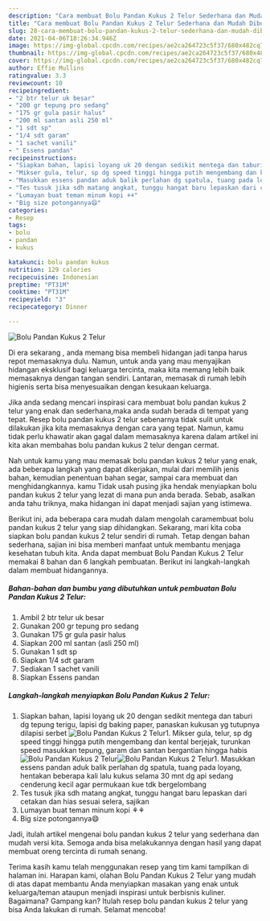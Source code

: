 ```yaml
---
description: "Cara membuat Bolu Pandan Kukus 2 Telur Sederhana dan Mudah Dibuat"
title: "Cara membuat Bolu Pandan Kukus 2 Telur Sederhana dan Mudah Dibuat"
slug: 28-cara-membuat-bolu-pandan-kukus-2-telur-sederhana-dan-mudah-dibuat
date: 2021-04-06T18:26:34.946Z
image: https://img-global.cpcdn.com/recipes/ae2ca264723c5f37/680x482cq70/bolu-pandan-kukus-2-telur-foto-resep-utama.jpg
thumbnail: https://img-global.cpcdn.com/recipes/ae2ca264723c5f37/680x482cq70/bolu-pandan-kukus-2-telur-foto-resep-utama.jpg
cover: https://img-global.cpcdn.com/recipes/ae2ca264723c5f37/680x482cq70/bolu-pandan-kukus-2-telur-foto-resep-utama.jpg
author: Effie Mullins
ratingvalue: 3.3
reviewcount: 10
recipeingredient:
- "2 btr telur uk besar"
- "200 gr tepung pro sedang"
- "175 gr gula pasir halus"
- "200 ml santan asli 250 ml"
- "1 sdt sp"
- "1/4 sdt garam"
- "1 sachet vanili"
- " Essens pandan"
recipeinstructions:
- "Siapkan bahan, lapisi loyang uk 20 dengan sedikit mentega dan taburi dg tepung terigu, lapisi dg baking paper, panaskan kukusan yg tutupnya dilapisi serbet"
- "Mikser gula, telur, sp dg speed tinggi hingga putih mengembang dan kental berjejak, turunkan speed masukkan tepung, garam dan santan bergantian hingga habis"
- "Masukkan essens pandan aduk balik perlahan dg spatula, tuang pada loyang, hentakan beberapa kali lalu kukus selama 30 mnt dg api sedang cenderung kecil agar permukaan kue tdk bergelombang"
- "Tes tusuk jika sdh matang angkat, tunggu hangat baru lepaskan dari cetakan dan hias sesuai selera, sajikan"
- "Lumayan buat teman minum kopi ⚘⚘"
- "Big size potongannya😄"
categories:
- Resep
tags:
- bolu
- pandan
- kukus

katakunci: bolu pandan kukus 
nutrition: 129 calories
recipecuisine: Indonesian
preptime: "PT31M"
cooktime: "PT31M"
recipeyield: "3"
recipecategory: Dinner

---
```



![Bolu Pandan Kukus 2 Telur](https://img-global.cpcdn.com/recipes/ae2ca264723c5f37/680x482cq70/bolu-pandan-kukus-2-telur-foto-resep-utama.jpg)

Di era  sekarang , anda memang bisa membeli hidangan jadi tanpa harus repot memasaknya dulu. Namun, untuk anda yang mau menyajikan hidangan eksklusif bagi keluarga tercinta, maka kita memang lebih baik memasaknya dengan tangan sendiri. Lantaran, memasak di rumah lebih higienis serta bisa menyesuaikan dengan kesukaan keluarga.

Jika anda sedang mencari inspirasi cara membuat bolu pandan kukus 2 telur yang enak dan sederhana,maka anda sudah berada di tempat yang tepat. Resep bolu pandan kukus 2 telur  sebenarnya tidak sulit untuk dilakukan jika kita memasaknya dengan cara yang tepat. Namun, kamu tidak perlu khawatir akan gagal dalam memasaknya 
karena dalam artikel ini kita akan membahas bolu pandan kukus 2 telur dengan cermat.  



Nah untuk kamu yang mau memasak bolu pandan kukus 2 telur yang enak, ada beberapa langkah yang dapat dikerjakan, mulai dari memilih jenis bahan, kemudian penentuan bahan segar, sampai cara membuat dan menghidangkannya. kamu Tidak usah pusing jika hendak menyiapkan bolu pandan kukus 2 telur yang lezat di mana pun anda berada. Sebab, asalkan anda  tahu triknya, maka hidangan ini dapat menjadi sajian yang istimewa.

Berikut ini, ada beberapa cara mudah dalam mengolah caramembuat bolu pandan kukus 2 telur yang siap dihidangkan. Sekarang, mari kita coba siapkan bolu pandan kukus 2 telur sendiri di rumah. Tetap dengan bahan sederhana, sajian ini bisa memberi manfaat untuk membantu menjaga kesehatan tubuh kita. Anda dapat membuat Bolu Pandan Kukus 2 Telur memakai 8 bahan dan 6 langkah pembuatan. Berikut ini langkah-langkah dalam membuat hidangannya.

<!--inarticleads1-->

##### Bahan-bahan dan bumbu yang dibutuhkan untuk pembuatan Bolu Pandan Kukus 2 Telur:

1. Ambil 2 btr telur uk besar
1. Gunakan 200 gr tepung pro sedang
1. Gunakan 175 gr gula pasir halus
1. Siapkan 200 ml santan (asli 250 ml)
1. Gunakan 1 sdt sp
1. Siapkan 1/4 sdt garam
1. Sediakan 1 sachet vanili
1. Siapkan  Essens pandan




<!--inarticleads2-->

##### Langkah-langkah menyiapkan Bolu Pandan Kukus 2 Telur:

1. Siapkan bahan, lapisi loyang uk 20 dengan sedikit mentega dan taburi dg tepung terigu, lapisi dg baking paper, panaskan kukusan yg tutupnya dilapisi serbet
<img src="https://img-global.cpcdn.com/steps/5d15f1d4b572811a/160x128cq70/bolu-pandan-kukus-2-telur-langkah-memasak-1-foto.jpg" alt="Bolu Pandan Kukus 2 Telur">1. Mikser gula, telur, sp dg speed tinggi hingga putih mengembang dan kental berjejak, turunkan speed masukkan tepung, garam dan santan bergantian hingga habis
<img src="https://img-global.cpcdn.com/steps/db0ec7a35b76c090/160x128cq70/bolu-pandan-kukus-2-telur-langkah-memasak-2-foto.jpg" alt="Bolu Pandan Kukus 2 Telur"><img src="https://img-global.cpcdn.com/steps/1115049f404bb9b9/160x128cq70/bolu-pandan-kukus-2-telur-langkah-memasak-2-foto.jpg" alt="Bolu Pandan Kukus 2 Telur">1. Masukkan essens pandan aduk balik perlahan dg spatula, tuang pada loyang, hentakan beberapa kali lalu kukus selama 30 mnt dg api sedang cenderung kecil agar permukaan kue tdk bergelombang
1. Tes tusuk jika sdh matang angkat, tunggu hangat baru lepaskan dari cetakan dan hias sesuai selera, sajikan
1. Lumayan buat teman minum kopi ⚘⚘
1. Big size potongannya😄




Jadi, itulah artikel mengenai  bolu pandan kukus 2 telur  yang sederhana dan mudah versi kita. Semoga anda bisa melakukannya dengan hasil yang dapat membuat oreng tercinta di rumah senang. 

Terima kasih kamu telah menggunakan resep yang tim kami tampilkan di halaman ini. Harapan kami, olahan  Bolu Pandan Kukus 2 Telur yang mudah di atas dapat membantu Anda menyiapkan masakan yang enak untuk keluarga/teman ataupun menjadi inspirasi untuk berbisnis kuliner. Bagaimana? Gampang kan? Itulah resep bolu pandan kukus 2 telur yang bisa Anda lakukan di rumah. Selamat mencoba!


